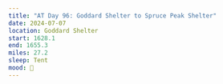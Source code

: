 ```yaml
---
title: "AT Day 96: Goddard Shelter to Spruce Peak Shelter"
date: 2024-07-07
location: Goddard Shelter
start: 1628.1
end: 1655.3
miles: 27.2
sleep: Tent
mood: 🙂
---
```


